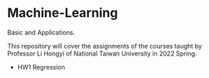 # Machine-Learning
Basic and Applications. <p>
This repository will cover the assignments of the courses taught by Professor Li Hongyi of National Taiwan University in 2022 Spring.
- HW1	Regression
  <!--
- HW2	Classification
- HW3	CNN
- HW4	Self-Attention
- HW5	Transformer
- HW6	GAN
- HW7	BERT
- HW8	Anomaly Detection
- HW9	Explainable AI
- HW10	Attack
- HW11	Adaptation
- HW12	RL
- HW13	Compression
- HW14	Life-Long Learning
- HW15	Meta Learning
-->
